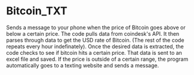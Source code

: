 # Bitcoin_TXT
Sends a message to your phone when the price of Bitcoin goes above or below a certain price.
The code pulls data from coindesk's API.  It then parses through data to get the USD rate of Bitcoin.  (The rest of the code repeats every hour indefinately).
Once the desired data is extracted, the code checks to see if bitcoin hits a certain price.  That data is sent to an excel file and saved. If the price is outside of a certain range, the program automatically goes to a texting website and sends a message. 
